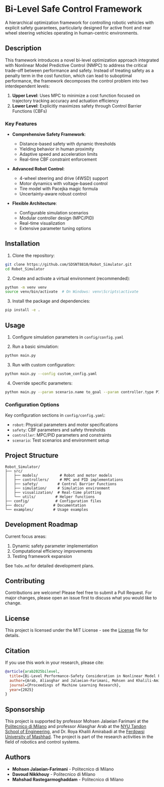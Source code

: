 # Bi-Level Safe Control Framework

A hierarchical optimization framework for controlling robotic vehicles with explicit safety guarantees, particularly designed for active front and rear wheel steering vehicles operating in human-centric environments.

## Description

This framework introduces a novel bi-level optimization approach integrated with Nonlinear Model Predictive Control (NMPC) to address the critical trade-off between performance and safety. Instead of treating safety as a penalty term in the cost function, which can lead to suboptimal performance, the framework decomposes the control problem into two interdependent levels:

1. **Upper Level**: Uses MPC to minimize a cost function focused on trajectory tracking accuracy and actuation efficiency
2. **Lower Level**: Explicitly maximizes safety through Control Barrier Functions (CBFs)

### Key Features

- **Comprehensive Safety Framework**: 
  - Distance-based safety with dynamic thresholds
  - Yielding behavior in human proximity
  - Adaptive speed and acceleration limits
  - Real-time CBF constraint enforcement

- **Advanced Robot Control**:
  - 4-wheel steering and drive (4WSD) support
  - Motor dynamics with voltage-based control
  - Tire model with Pacejka magic formula
  - Uncertainty-aware robust control

- **Flexible Architecture**:
  - Configurable simulation scenarios
  - Modular controller design (MPC/PID)
  - Real-time visualization
  - Extensive parameter tuning options

## Installation

1. Clone the repository:
```bash
git clone https://github.com/SDSNT8810/Robot_Simulator.git
cd Robot_Simulator
```

2. Create and activate a virtual environment (recommended):
```bash
python -m venv venv
source venv/bin/activate  # On Windows: venv\Scripts\activate
```

3. Install the package and dependencies:
```bash
pip install -e .
```

## Usage

1. Configure simulation parameters in `config/config.yaml`

2. Run a basic simulation:
```bash
python main.py
```

3. Run with custom configuration:
```bash
python main.py --config custom_config.yaml
```

4. Override specific parameters:
```bash
python main.py --param scenario.name to_goal --param controller.type PID
```

### Configuration Options

Key configuration sections in `config/config.yaml`:
- `robot`: Physical parameters and motor specifications
- `safety`: CBF parameters and safety thresholds
- `controller`: MPC/PID parameters and constraints
- `scenario`: Test scenarios and environment setup

## Project Structure

```
Robot_Simulator/
├── src/
│   ├── models/          # Robot and motor models
│   ├── controllers/     # MPC and PID implementations
│   ├── safety/         # Control Barrier Functions
│   ├── simulation/     # Simulation environment
│   ├── visualization/  # Real-time plotting
│   └── utils/         # Helper functions
├── config/            # Configuration files
├── docs/             # Documentation
└── examples/         # Usage examples
```

## Development Roadmap

Current focus areas:
1. Dynamic safety parameter implementation
2. Computational efficiency improvements
3. Testing framework expansion

See `ToDo.md` for detailed development plans.

## Contributing

Contributions are welcome! Please feel free to submit a Pull Request. For major changes, please open an issue first to discuss what you would like to change.

## License

This project is licensed under the MIT License - see the [License](LICENSE) file for details.

## Citation

If you use this work in your research, please cite:

```bibtex
@article{arab2025bilevel,
  title={Bi-Level Performance-Safety Consideration in Nonlinear Model Predictive Control},
  author={Arab, Aliasghar and Jalaeian-Farimani, Mohsen and Khalili-Amirabadi, Roya, and Nikkhouy, Davoud and Rastegarmoghaddam, Mahshad},
  journal={Proceedings of Machine Learning Research},
  year={2025}
}
```

## Sponsorship
This project is supported by professor Mohsen Jalaeian Farimani at the [Politecnico di Milano](https://www.polimi.it/en/) and professor Aliasghar Arab at the [NYU Tandon School of Engineering](https://engineering.nyu.edu/), and Dr. Roya Khalili Amirabadi at the [Ferdowsi University of Mashhad](https://en.um.ac.ir/). The project is part of the research activities in the field of robotics and control systems.


## Authors
- **Mohsen Jalaeian-Farimani** - Politecnico di Milano
- **Davoud Nikkhouy** - Politecnico di Milano
- **Mahshad Rastegarmoghaddam** - Politecnico di Milano